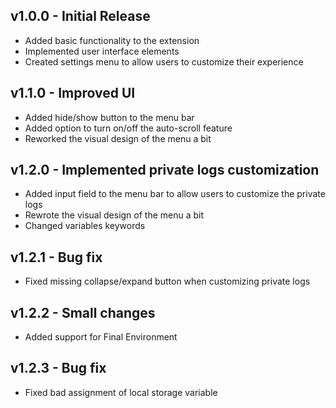 ## v1.0.0 - Initial Release

- Added basic functionality to the extension
- Implemented user interface elements
- Created settings menu to allow users to customize their experience

## v1.1.0 - Improved UI

- Added hide/show button to the menu bar
- Added option to turn on/off the auto-scroll feature
- Reworked the visual design of the menu a bit

## v1.2.0 - Implemented private logs customization

- Added input field to the menu bar to allow users to customize the private logs
- Rewrote the visual design of the menu a bit
- Changed variables keywords

## v1.2.1 - Bug fix
- Fixed missing collapse/expand button when customizing private logs

## v1.2.2 - Small changes
- Added support for Final Environment
## v1.2.3 - Bug fix
- Fixed bad assignment of local storage variable